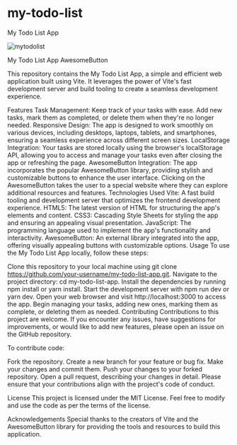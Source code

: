 # my-todo-list
My Todo List App

![mytodolist](https://github.com/mrlightslwnnr/my-todo-list/assets/130472403/1664e028-073e-48bb-8669-c17fd04b27b8)

My Todo List App
AwesomeButton

This repository contains the My Todo List App, a simple and efficient web application built using Vite. It leverages the power of Vite's fast development server and build tooling to create a seamless development experience.

Features
Task Management: Keep track of your tasks with ease. Add new tasks, mark them as completed, or delete them when they're no longer needed.
Responsive Design: The app is designed to work smoothly on various devices, including desktops, laptops, tablets, and smartphones, ensuring a seamless experience across different screen sizes.
LocalStorage Integration: Your tasks are stored locally using the browser's localStorage API, allowing you to access and manage your tasks even after closing the app or refreshing the page.
AwesomeButton Integration: The app incorporates the popular AwesomeButton library, providing stylish and customizable buttons to enhance the user interface. Clicking on the AwesomeButton takes the user to a special website where they can explore additional resources and features.
Technologies Used
Vite: A fast build tooling and development server that optimizes the frontend development experience.
HTML5: The latest version of HTML for structuring the app's elements and content.
CSS3: Cascading Style Sheets for styling the app and ensuring an appealing visual presentation.
JavaScript: The programming language used to implement the app's functionality and interactivity.
AwesomeButton: An external library integrated into the app, offering visually appealing buttons with customizable options.
Usage
To use the My Todo List App locally, follow these steps:

Clone this repository to your local machine using git clone https://github.com/your-username/my-todo-list-app.git.
Navigate to the project directory: cd my-todo-list-app.
Install the dependencies by running npm install or yarn install.
Start the development server with npm run dev or yarn dev.
Open your web browser and visit http://localhost:3000 to access the app.
Begin managing your tasks, adding new ones, marking them as complete, or deleting them as needed.
Contributing
Contributions to this project are welcome. If you encounter any issues, have suggestions for improvements, or would like to add new features, please open an issue on the GitHub repository.

To contribute code:

Fork the repository.
Create a new branch for your feature or bug fix.
Make your changes and commit them.
Push your changes to your forked repository.
Open a pull request, describing your changes in detail.
Please ensure that your contributions align with the project's code of conduct.

License
This project is licensed under the MIT License. Feel free to modify and use the code as per the terms of the license.

Acknowledgements
Special thanks to the creators of Vite and the AwesomeButton library for providing the tools and resources to build this application.

